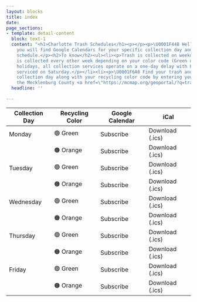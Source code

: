 ```yaml
---
layout: blocks
title: index
date: 
page_sections:
- template: detail-content
  block: text-1
  content: "<h1>Charlotte Trash Schedules</h1><p></p><p>\U0001F44B Hello fellow Charlotteans!</p><p>Below
    you will find Google Calendars for your specific collection day and recycling
    schedule.</p><h2>To know</h2><ul><li><p>Trash is collected on weekdays M-F.</p></li><li><p>Recycling
    is collected every other week depending on your color code (Green or Orange).</p></li><li><p>Observed
    holidays, all collection services operate on a one-day delay with Friday customers
    serviced on Saturday.</p></li><li><p>\U0001F6A8 Find your trash and recycling
    collection day along with your recycling color code by entering your address at
    the Mecklenburg County <a href=\"https://mcmap.org/geoportal/?q=trash\" title=\"GeoPortal\">GeoPortal</a>.</p></li></ul>"
  headline: ''

---
```

| Collection Day 	| Recycling Color 	| Google Calendar 	| iCal            	|
|----------------	|-----------------	|-----------------	|-----------------	|
| Monday         	| 🟢 Green         	|    Subscribe    	| Download (.ics) 	|
|                	| 🟠 Orange        	|    Subscribe    	| Download (.ics) 	|
| Tuesday        	| 🟢 Green         	|    Subscribe    	| Download (.ics) 	|
|                	| 🟠 Orange        	|    Subscribe    	| Download (.ics) 	|
| Wednesday      	| 🟢 Green         	|    Subscribe    	| Download (.ics) 	|
|                	| 🟠 Orange        	|    Subscribe    	| Download (.ics) 	|
| Thursday       	| 🟢 Green         	|    Subscribe    	| Download (.ics) 	|
|                	| 🟠 Orange        	|    Subscribe    	| Download (.ics) 	|
| Friday         	| 🟢 Green         	|    Subscribe    	| Download (.ics) 	|
|                	| 🟠 Orange        	|    Subscribe    	| Download (.ics) 	|